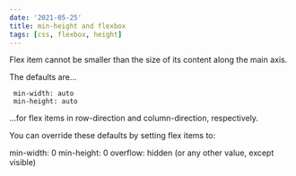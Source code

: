 ```yaml
---
date: '2021-05-25'
title: min-height and flexbox
tags: [css, flexbox, height]
---
```


Flex item cannot be smaller than the size of its content along the main axis.

The defaults are...

```
 min-width: auto
 min-height: auto
```

...for flex items in row-direction and column-direction, respectively.

You can override these defaults by setting flex items to:

min-width: 0
min-height: 0
overflow: hidden (or any other value, except visible)
